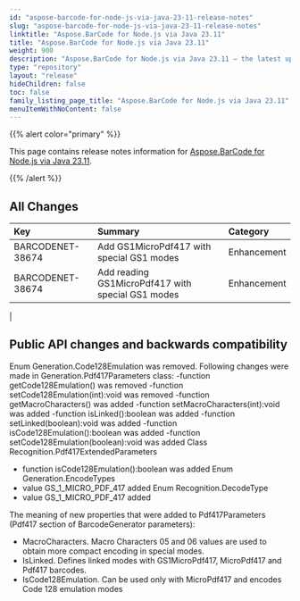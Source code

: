 ```yaml
---
id: "aspose-barcode-for-node-js-via-java-23-11-release-notes"
slug: "aspose-barcode-for-node-js-via-java-23-11-release-notes"
linktitle: "Aspose.BarCode for Node.js via Java 23.11"
title: "Aspose.BarCode for Node.js via Java 23.11"
weight: 900
description: "Aspose.BarCode for Node.js via Java 23.11 – the latest updates and fixes."
type: "repository"
layout: "release"
hideChildren: false
toc: false
family_listing_page_title: "Aspose.BarCode for Node.js via Java 23.11"
menuItemWithNoContent: false
---
```


{{% alert color="primary" %}} 

This page contains release notes information for [Aspose.BarCode for Node.js via Java 23.11](https://releases.aspose.com/barcode/nodejs/new-releases/aspose.barcode-for-node.js-via-java-23.11/).

{{% /alert %}} 
## **All Changes**

|**Key**|**Summary**|**Category**|
| :- | :- | :- |
| BARCODENET-38674|Add GS1MicroPdf417 with special GS1 modes|Enhancement|
| BARCODENET-38674|Add reading GS1MicroPdf417 with special GS1 modes|Enhancement|
|
## Public API changes and backwards compatibility

Enum Generation.Code128Emulation was removed.
Following changes were made in Generation.Pdf417Parameters class:
-function  getCode128Emulation() was removed
-function  setCode128Emulation(int):void was removed
-function getMacroCharacters() was added
-function setMacroCharacters(int):void was added
-function isLinked():boolean was added
-function setLinked(boolean):void was added
-function isCode128Emulation():boolean was added
-function setCode128Emulation(boolean):void was added
Class Recognition.Pdf417ExtendedParameters
- function isCode128Emulation():boolean was added
  Enum Generation.EncodeTypes
- value GS_1_MICRO_PDF_417 added
  Enum Recognition.DecodeType
- value GS_1_MICRO_PDF_417 added

The meaning of new properties that were added to Pdf417Parameters (Pdf417 section of BarcodeGenerator parameters):
- MacroCharacters. Macro Characters 05 and 06 values are used to obtain more compact encoding in special modes.
- IsLinked. Defines linked modes with GS1MicroPdf417, MicroPdf417 and Pdf417 barcodes.
- IsCode128Emulation. Can be used only with MicroPdf417 and encodes Code 128 emulation modes
